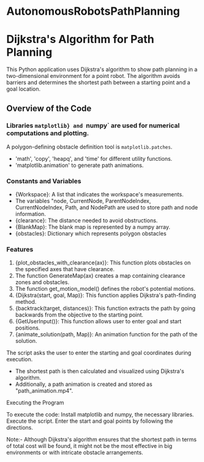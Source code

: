# AutonomousRobotsPathPlanning

# Dijkstra's Algorithm for Path Planning

This Python application uses Dijkstra's algorithm to show path planning in a two-dimensional environment for a point robot. The algorithm avoids barriers and determines the shortest path between a starting point and a goal location.

## Overview of the Code

### Libraries `matplotlib} and `numpy` are used for numerical computations and plotting.
A polygon-defining obstacle definition tool is `matplotlib.patches`.
- 'math', 'copy', 'heapq', and 'time' for different utility functions.
- 'matplotlib.animation' to generate path animations.

### Constants and Variables
- {Workspace}: A list that indicates the workspace's measurements.
- The variables "node, CurrentNode, ParentNodeIndex, CurrentNodeIndex, Path, and NodePath are used to store path and node information.
- {clearance}: The distance needed to avoid obstructions.
- {BlankMap}: The blank map is represented by a numpy array.
- {obstacles}: Dictionary which represents polygon obstacles

### Features

1. {plot_obstacles_with_clearance(ax)}: This function plots obstacles on the specified axes that have clearance.
2. The function GenerateMap(ax) creates a map containing clearance zones and obstacles.
3. The function get_motion_model() defines the robot's potential motions.
4. {Dijkstra(start, goal, Map)}: This function applies Dijkstra's path-finding method.
5. {backtrack(target, distances)}: This function extracts the path by going backwards from the objective to the starting point.
6. {GetUserInput()}: This function allows user to enter goal and start positions.
7. {animate_solution(path, Map)}: An animation function for the path of the solution.

The script asks the user to enter the starting and goal coordinates during execution.
- The shortest path is then calculated and visualized using Dijkstra's algorithm.
- Additionally, a path animation is created and stored as "path_animation.mp4".

Executing the Program

To execute the code:
Install matplotlib and numpy, the necessary libraries.
Execute the script.
Enter the start and goal points by following the directions.


Note:- 
Although Dijkstra's algorithm ensures that the shortest path in terms of total cost will be found, it might not be the most effective in big environments or with intricate obstacle arrangements.
